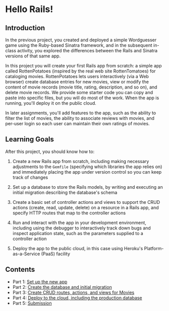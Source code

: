 # Hello Rails!

## Introduction

In the previous project, you created and deployed a simple Wordguesser game using the Ruby-based Sinatra framework, and in the subsequent in-class activity, you explored the differences between the Rails and Sinatra versions of that same app.

In this project you will create your first Rails app from scratch: a simple app called RottenPotatoes (inspired by the real web site RottenTomatoes) for cataloging movies. RottenPotatoes lets users interactively (via a Web browser) create database entries for new movies, view or modify the content of movie records (movie title, rating, description, and so on), and delete movie records.  We provide some starter code you can copy and paste into specific files, but you will do most of the work.  When the app is running, you'll deploy it on the public cloud.

In later assignments, you'll add features to the app, such as the ability to filter the list of movies, the ability to associate reviews with movies, and per-user login so each user can maintain their own ratings of movies.

## Learning Goals

After this project, you should know how to:

1. Create a new Rails app from scratch, including making necessary adjustments to the `Gemfile` (specifying which libraries the app relies on) and immediately placing the app under version control so you can keep track of changes

2. Set up a database to store the Rails models, by writing and executing an initial migration describing the database's schema

3. Create a basic set of controller actions and views to support the CRUD actions (create, read, update, delete) on a resource in a Rails app, and specify HTTP routes that map to the controller actions

4. Run and interact with the app in your development environment, including using the debugger to interactively track down bugs and inspect application state, such as the parameters supplied to a controller action

5. Deploy the app to the public cloud, in this case using Heroku's Platform-as-a-Service (PaaS) facility

Contents
---------

* Part 1: [Set up the new app](docs/part-1--set-up-the-new-app.md)
* Part 2: [Create the database and initial migration](docs/part-2--create-the-database-and-initial-migration.md)
* Part 3: [Create CRUD routes, actions, and views for Movies](docs/part-3--create-crud-routes--actions--and-views-for-movies.md)
* Part 4: [Deploy to the cloud, including the production database](docs/part-4--deploy-to-the-cloud--including-the-production-database.md)
* Part 5: [Submission](docs/part-5--submission.md)

